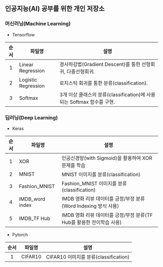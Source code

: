 ## 인공지능(AI) 공부를 위한 개인 저장소

### 머신러닝(Machine Learning)

- Tensorflow

|순서|파일명|설명|
|:-:|-|-|
|1|Linear Regression|경사하강법(Gradient Descent)를 통한 선형회귀, 다중선형회귀.|
|2|Logistic Regression|로지스틱 회귀를 통한 분류(classification).|
|3|Softmax|3개 이상 클래스의 분류(classification)에 사용되는 Softmax 함수를 구현.|

### 딥러닝(Deep Learning)

- Keras

|순서|파일명|설명|
|:-:|-|-|
|1|XOR|인공신경망(with Sigmoid)을 활용하여 XOR 문제를 학습|
|2|MNIST|MNIST 이미지를 분류(classification)|
|3|Fashion_MNIST|Fashion_MNIST 이미지를 분류(classification)|
|4|IMDB_word index|IMDB 영화 리뷰 데이터를 긍정/부정 분류(Word Indexing 방식 사용)|
|5|IMDB_TF Hub|IMDB 영화 리뷰 데이터를 긍정/부정 분류(TF Hub를 활용한 전이학습 사용)|

- Pytorch

|순서|파일명|설명|
|:-:|-|-|
|1|CIFAR10|CIFAR10 이미지를 분류(classification)|
